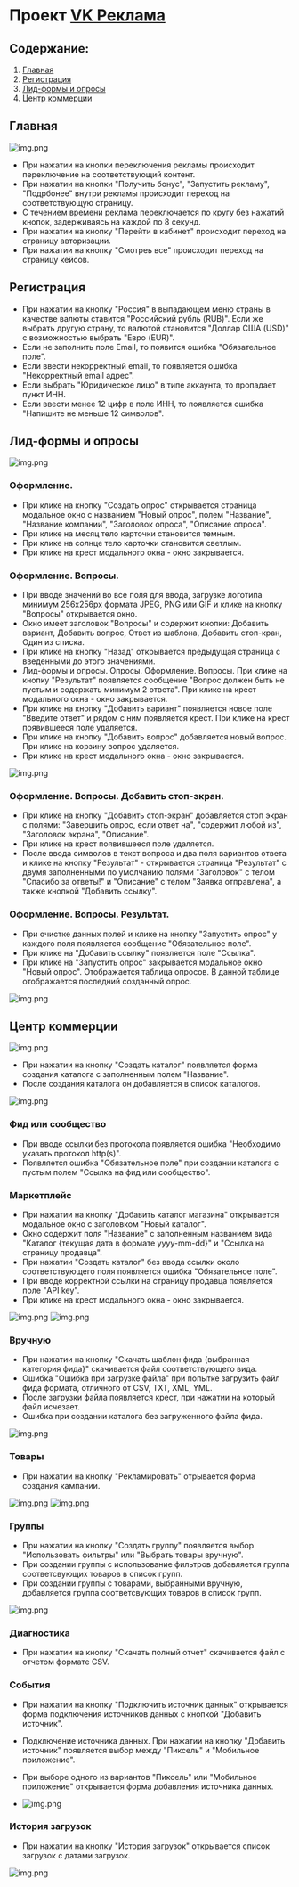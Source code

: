 # Проект [VK Реклама](https://ads.vk.com/)

## Содержание:

1. [Главная](#главная)
2. [Регистрация](#регистрация)
3. [Лид-формы и опросы](#лид-формы-и-опросы)
4. [Центр коммерции](#центр-коммерции)

## Главная

![img.png](images/img.png)

- При нажатии на кнопки переключения рекламы происходит переключение на соответствующий контент.
- При нажатии на кнопки "Получить бонус", "Запустить рекламу", "Подрбонее" внутри рекламы происходит переход на соответствующую страницу.
- С течением времени реклама переключается по кругу без нажатий кнопок, задерживаясь на каждой по 8 секунд.
- При нажатии на кнопку "Перейти в кабинет" происходит переход на страницу авторизации.
- При нажатии на кнопку "Смотреь все" происходит переход на страницу кейсов.

## Регистрация

- При нажатии на кнопку "Россия" в выпадающем меню страны в качестве валюты ставится "Российский рубль (RUB)". Если же выбрать другую страну, то валютой становится "Доллар США (USD)" с возможностью выбрать "Евро (EUR)".
- Если не заполнить поле Email, то появится ошибка "Обязательное поле".
- Если ввести некорректный email, то появляется ошибка "Некорректный email адрес".
- Если выбрать "Юридическое лицо" в типе аккаунта, то пропадает пункт ИНН.
- Если ввести менее 12 цифр в поле ИНН, то появляется ошибка "Напишите не меньше 12 символов".

## Лид-формы и опросы

![img.png](images/img1.png)

### Оформление.

- При клике на кнопку "Создать опрос" открывается страница модальное окно с названием "Новый опрос", полем "Название", "Название компании", "Заголовок опроса", "Описание опроса".
- При клике на месяц тело карточки становится темным.
- При клике на солнце тело карточки становится светлым.
- При клике на крест модального окна - окно закрывается.

### Оформление. Вопросы.

- При вводе значений во все поля для ввода, загрузке логотипа минимум 256x256px формата JPEG, PNG или GIF и клике на кнопку "Вопросы" открывается окно.
- Окно имеет заголовок "Вопросы" и содержит кнопки: Добавить вариант, Добавить вопрос, Ответ из шаблона, Добавить стоп-кран, Один из списка.
- При клике на кнопку "Назад" открывается предыдущая страница с введенными до этого значениями.
- Лид-формы и опросы. Опросы. Оформление. Вопросы. При клике на кнопку "Результат" появляется сообщение "Вопрос должен быть не пустым и содержать минимум 2 ответа". При клике на крест модального окна - окно закрывается.
- При клике на кнопку "Добавить вариант" появляется новое поле "Введите ответ" и рядом с ним появляется крест. При клике на крест появившееся поле удаляется.
- При клике на кнопку "Добавить вопрос" добавляется новый вопрос. При клике на корзину вопрос удаляется.
- При клике на крест модального окна - окно закрывается.

![img.png](images/img2.png)

### Оформление. Вопросы. Добавить стоп-экран.

- При клике на кнопку "Добавить стоп-экран" добавляется стоп экран с полями: "Завершить опрос, если ответ на", "содержит любой из", "Заголовок экрана", "Описание".
- При клике на крест появившееся поле удаляется.
- После ввода символов в текст вопроса и два поля вариантов ответа и клике на кнопку "Результат" - открывается страница "Результат" с двумя заполненными по умолчанию полями "Заголовок" с телом "Спасибо за ответы!" и "Описание" с телом "Заявка отправлена", а также кнопкой "Добавить ссылку".

### Оформление. Вопросы. Результат.

- При очистке данных полей и клике на кнопку "Запустить опрос" у каждого поля появляется сообщение "Обязательное поле".
- При клике на "Добавить ссылку" появляется поле "Ссылка".
- При клике на "Запустить опрос" закрывается модальное окно "Новый опрос". Отображается таблица опросов. В данной таблице отображается последний созданный опрос.

![img.png](images/img3.png)

## Центр коммерции

![img.png](images/img4.png)

- При нажатии на кнопку "Создать каталог" появляется форма создания каталога c заполненным полем "Название".
- После создания каталога он добавляется в список каталогов.

![img.png](images/img5.png)

### Фид или сообщество

- При вводе ссылки без протокола появляется ошибка "Необходимо указать протокол http(s)".
- Появляется ошибка "Обязательное поле" при создании каталога с пустым полем "Ссылка на фид или сообщество".

### Маркетплейс

- При нажатии на кнопку "Добавить каталог магазина" открывается модальное окно c заголовком "Новый каталог".
- Окно содержит поля "Название" с заполненным названием вида "Каталог {текущая дата в формате yyyy-mm-dd}" и "Ссылка на страницу продавца".
- При нажатии "Создать каталог" без ввода ссылки около соответствующего поля появляется ошибка "Обязательное поле".
- При вводе корректной ссылки на страницу продавца появляется поле "API key".
- При клике на крест модального окна - окно закрывается.

![img.png](images/img12.png)
![img.png](images/img13.png)

### Вручную

- При нажатии на кнопку "Скачать шаблон фида {выбранная категория фида}" скачивается файл соответствующего вида.
- Ошибка "Ошибка при загрузке файла" при попытке загрузить файл фида формата, отличного от CSV, TXT, XML, YML.
- После загрузки файла появляется крест, при нажатии на который файл исчезает.
- Ошибка при создании каталога без загруженного файла фида.

![img.png](images/img6.png)

### Товары

- При нажатии на кнопку "Рекламировать" отрывается форма создания кампании.

![img.png](images/img11.png)
![img.png](images/img7.png)

### Группы

- При нажатии на кнопку "Создать группу" появляется выбор "Использовать фильтры" или "Выбрать товары вручную".
- При создании группы с использование фильтров добавляется группа соответсвующих товаров в список групп.
- При создании группы с товарами, выбранными вручную, добавляется группа соответсвующих товаров в список групп.

![img.png](images/img10.png)

### Диагностика

- При нажатии на кнопку "Скачать полный отчет" скачивается файл с отчетом формате CSV.

### События

- При нажатии на кнопку "Подключить источник данных" открывается форма подключения источников данных с кнопкой "Добавить источник".
- Подключение источника данных. При нажатии на кнопку "Добавить источник" появляется выбор между "Пиксель" и "Мобильное приложение".
- При выборе одного из вариантов "Пиксель" или "Мобильное приложение" открывается форма добавления источника данных.

- ![img.png](images/img9.png)

### История загрузок

- При нажатии на кнопку "История загрузок" открывается список загрузок с датами загрузок.

![img.png](images/img8.png)
